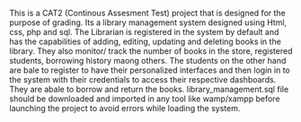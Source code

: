This is a CAT2 (Continous Assesment Test) project that is designed for the purpose of grading. Its a library management system designed using Html, css, php and sql.
The Librarian is registered in the system by default and has the capabilities of adding, editing, updating and deleting books in the library. They also monitor/ track
the number of books in the store, registered students, borrowing history maong others. 
The students on the other hand are bale to register to have their personalized interfaces and then login in to the system with their credentials to access their respective
dashboards. They are abale to borrow and return the books. 
library_management.sql file should be downloaded and imported in any tool like wamp/xampp before launching the project to avoid errors while loading the system.

